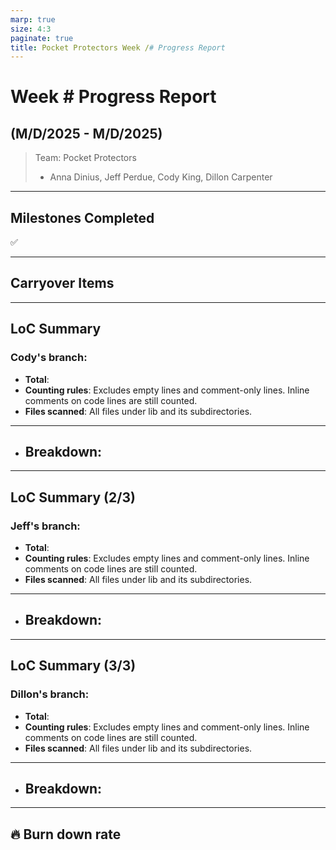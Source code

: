 ```yaml
---
marp: true
size: 4:3
paginate: true
title: Pocket Protectors Week /# Progress Report
---
```


# Week # Progress Report

## (M/D/2025 - M/D/2025)

> Team: Pocket Protectors
>
> - Anna Dinius, Jeff Perdue, Cody King, Dillon Carpenter

---

## Milestones Completed

✅

---

## Carryover Items

---

## LoC Summary

### Cody's branch:

- **Total**:
- **Counting rules**: Excludes empty lines and comment-only lines. Inline comments on code lines are still counted.
- **Files scanned**: All files under lib and its subdirectories.

---

- ## Breakdown:

---

## LoC Summary (2/3)

### Jeff's branch:

- **Total**:
- **Counting rules**: Excludes empty lines and comment-only lines. Inline comments on code lines are still counted.
- **Files scanned**: All files under lib and its subdirectories.

---

- ## Breakdown:

---

## LoC Summary (3/3)

### Dillon's branch:

- **Total**:
- **Counting rules**: Excludes empty lines and comment-only lines. Inline comments on code lines are still counted.
- **Files scanned**: All files under lib and its subdirectories.

---

- ## Breakdown:

---

## 🔥 Burn down rate
